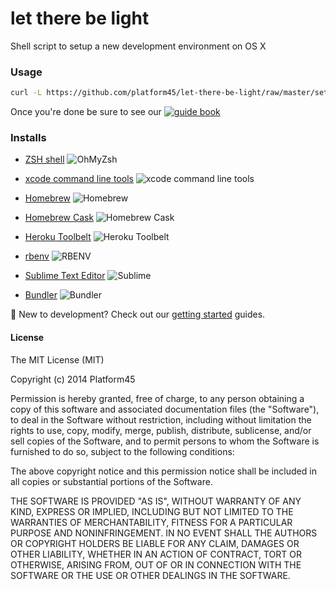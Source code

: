 let there be light
==================

Shell script to setup a new development environment on OS X

### Usage

```bash
curl -L https://github.com/platform45/let-there-be-light/raw/master/setup.sh | sh
```

Once you're done be sure to see our [![guide book](http://img.shields.io/badge/Guidebook-view-green.svg)](https://github.com/platform45/guidebook)


### Installs
 
 - [ZSH shell](http://ohmyz.sh)
   ![OhMyZsh](http://imgur.com/1C0HBho.png)

 - [xcode command line tools](https://developer.apple.com/xcode/downloads/)
   ![xcode command line tools](http://imgur.com/QwdA7qw.png)

 - [Homebrew](http://brew.sh/)
   ![Homebrew](http://imgur.com/5eDVCBm.png) 
 
 - [Homebrew Cask](http://caskroom.io/)
   ![Homebrew Cask](http://imgur.com/HmdSJiv.png) 
 
 - [Heroku Toolbelt](https://toolbelt.heroku.com/)
   ![Heroku Toolbelt](http://imgur.com/9ckVLdH.png) 
 
 - [rbenv](http://rbenv.org)
   ![RBENV](http://i.imgur.com/1ECyXFN.png)

 - [Sublime Text Editor](http://www.sublimetext.com/)
   ![Sublime](http://imgur.com/0EWCalY.png) 
 
 - [Bundler](http://bundler.io/)
   ![Bundler](http://imgur.com/VKs0eUr.png)
 

:candy: New to development? Check out our [getting started](https://github.com/platform45/guidebook) guides.

#### License 

The MIT License (MIT)

Copyright (c) 2014 Platform45

Permission is hereby granted, free of charge, to any person obtaining a copy
of this software and associated documentation files (the "Software"), to deal
in the Software without restriction, including without limitation the rights
to use, copy, modify, merge, publish, distribute, sublicense, and/or sell
copies of the Software, and to permit persons to whom the Software is
furnished to do so, subject to the following conditions:

The above copyright notice and this permission notice shall be included in all
copies or substantial portions of the Software.

THE SOFTWARE IS PROVIDED "AS IS", WITHOUT WARRANTY OF ANY KIND, EXPRESS OR
IMPLIED, INCLUDING BUT NOT LIMITED TO THE WARRANTIES OF MERCHANTABILITY,
FITNESS FOR A PARTICULAR PURPOSE AND NONINFRINGEMENT. IN NO EVENT SHALL THE
AUTHORS OR COPYRIGHT HOLDERS BE LIABLE FOR ANY CLAIM, DAMAGES OR OTHER
LIABILITY, WHETHER IN AN ACTION OF CONTRACT, TORT OR OTHERWISE, ARISING FROM,
OUT OF OR IN CONNECTION WITH THE SOFTWARE OR THE USE OR OTHER DEALINGS IN THE
SOFTWARE.
